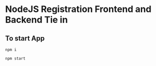 # NodeJS Registration Frontend and Backend Tie in
## To start App

```shell
npm i
```

```shell
npm start
```